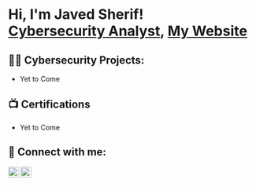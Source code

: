 <h1>Hi, I'm Javed Sherif! <br/> <a href="https://www.linkedin.com/in/cyberjs/">Cybersecurity Analyst</a>, <a href="https://cyberjs.000webhostapp.com/">My Website</a></h1>

<h2>👨‍💻 Cybersecurity Projects:</h2>

- Yet to Come
  

<h2>📺 Certifications</h2>

- Yet to Come
<h2> 🤳 Connect with me:</h2>


[<img align="left" alt="CyberSherif | Website" width="22px" src="https://cdn.jsdelivr.net/npm/simple-icons@v3/icons/wordpress.svg" />][website]
[<img align="left" alt="CyberSherif | LinkedIn" width="22px" src="https://cdn.jsdelivr.net/npm/simple-icons@v3/icons/linkedin.svg" />][linkedin]


[website]: https://cyberjs.000webhostapp.com
[linkedin]: https://linkedin.com/in/cyberjs

<!--
**joshmadakor1/joshmadakor1** is a ✨ _special_ ✨ repository because its `README.md` (this file) appears on your GitHub profile.

Here are some ideas to get you started:

- 🔭 I’m currently working on ...
- 🌱 I’m currently learning ...
- 👯 I’m looking to collaborate on ...
- 🤔 I’m looking for help with ...
- 💬 Ask me about ...
- 📫 How to reach me: ...
- 😄 Pronouns: ...
- ⚡ Fun fact: ...
-->
